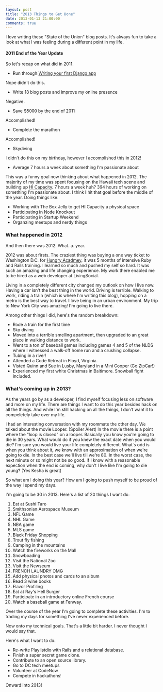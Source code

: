 ```yaml
---
layout: post
title: "2013 Things to Get Done"
date: 2013-01-13 21:00:00
comments: true
---
```


I love writing these "State of the Union" blog posts. It's always fun to take a 
look at what I was feeling during a different point in my life. 

#### 2011 End of the Year Update

So let's recap on what did in 2011.

* Run through [Writing your first Django app][1]

Nope didn't do this.

* Write 18 blog posts and improve my online presence

Negative.

* Save $5000 by the end of 2011

Accomplished!

* Complete the marathon

Accomplished!

* Skydiving

I didn't do this on my birthday, however I accomplished this in 2012!

* Average 7 hours a week about something I'm passionate about

This was a funny goal now thinking about what happened in 2012. The majority of 
my time was spent focusing on the Hawaii tech scene and building up
[HI Capacity][2]. 7 hours a week huh? 364 hours of working on something I'm
passionate about. I think I hit that goal before the middle of the year. Doing 
things like:

* Working with The Box Jelly to get HI Capacity a physical space
* Participating in Node Knockout
* Participating in Startup Weekend
* Organzing meetups and nerdy things

### What happened in 2012

And then there was 2012. What. a. year.

2012 was about firsts. The craziest thing was buying a one way ticket to 
Washington D.C. for [Hungry Acadmey][3]. It was 5 months of intensive Ruby and Rails
training. I learned so much and pushed my self so hard. It was such an amazing
and life changing experience. My work there enabled me to be hired as a web
developer at LivingSocial. 

Living in a completely different city changed my outlook on how I live now.
Having a car isn't the best thing in the world. Driving is terrible. Walking to 
work, riding a train (which is where I'm writing this blog), hopping on a metro
is the best way to travel. I love being in an urban environment. My trip to 
New York City was amazing! I'm going to live there.

Among other things I did, here's the random breakdown:

* Rode a train for the first time
* Sky diving
* Moved into a terrible smelling apartment, then upgraded to an great place
 in walking distance to work.
* Went to a ton of baseball games including games 4 and 5 of the NLDS where I 
witnessed a walk-off home run and a crushing collapse.
* Tubing in a river!
* Attended a Code Retreat in Floyd, Virginia.
* Visted Quinn and Sue in Lusby, Maryland in a Mini Cooper (Go ZipCar!)
* Experienced my first white Christmas in Baltimore. Snowball fight included.

### What's coming up in 2013?

As the years go by as a developer, I find myself focusing less on
software and more on my life. There are things I want to do this
year besides hack on all the things. And while I'm still hacking on all the things, 
I don't want it to compeletely take over my life.

I had an interesting conversation with my roommate the other day. We talked
about the movie Looper. (Spoiler Alert) In the movie there is a point where 
the "loop is closed" on a looper. Basically you know you're going to die
in 30 years. What would do if you knew the exact date when you would die? I'm sure
you would live your life completely different. What's odd is when you think 
about it, we know with an approximation of when we're going to die. In the best
case we'll live till we're 80. In the worst case, the next minute or so might
not be so good. If I know with a reasonable expection when the end is
coming, why don't I live like I'm going to die young? (Yes Kesha is great)

So what am I doing this year? How am I going to push myself to be proud of the
way I spend my days. 

I'm going to be 30 in 2013. Here's a list of 20 things I want do:

1. Eat at Sushi Taro
2. Smithsonian Aerospace Museum
3. NFL Game
4. NHL Game
5. NBA game
6. MLS game
7. Black Friday Shopping
8. Trout fly fishing
9. Camping in the mountains
10. Watch the fireworks on the Mall
11. Snowboading
12. Visit the National Zoo
13. Visit the Newseum
14. FRENCH LAUNDRY OMG
15. Add physical photos and cards to an album
16. Read 3 wine books
17. Flavor Profiling
18. Eat at Ray's Hell Burger
19. Participate in an introductory online French course
20. Watch a baseball game at Fenway. 

Over the course of the year I'm going to complete these activities. I'm to trading
my days for something I've never experienced before.

Now onto my technical goals. That's a little bit harder. I never thought I
would say that.

Here's what I want to do. 

* Re-write [Playlistdio][4] with Rails and a relational database.
* Finish a super secret game clone.
* Contribute to an open source library.
* Go to DC tech meetups
* Volunteer at CodeNow
* Compete in hackathons!

Onward into 2013!

[1]: http://docs.djangoproject.com/en/dev/intro/tutorial01/
[2]: http://hicapacity.org
[3]: http://hungryacademy.com
[4]: http://playlistdio.com
